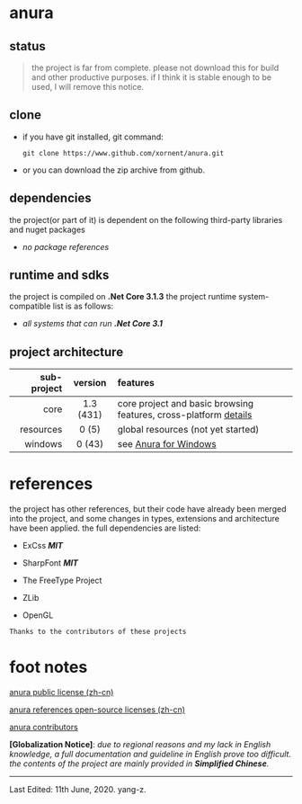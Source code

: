 # anura

## status

> the project is far from complete. please not download this for 
  build and other productive purposes. if I think it is stable enough
  to be used, I will remove this notice.

## clone

* if you have git installed, git command:
  ```
  git clone https://www.github.com/xornent/anura.git
  ```
* or you can download the zip archive from github.

## dependencies

the project(or part of it) is dependent on the following third-party libraries and nuget packages
  * *no package references*

## runtime and sdks
the project is compiled on **.Net Core 3.1.3**
the project runtime system-compatible list is as follows:
  * *all systems that can run **.Net Core 3.1***

## project architecture

 sub-project     | version     | features 
 ---------------:|:-----------:|:------------------------------------------------------------------------------------------
 core            | 1.3 (431)   | core project and basic browsing features, cross-platform [details](./anura-core/readme.md)
 resources       | 0 (5)       | global resources (not yet started)
 windows         | 0 (43)      | see [Anura for Windows](github.com/xornent/anura-windows/)

# references

the project has other references, but their code have already been merged into the 
project, and some changes in types, extensions and architecture have been applied. 
the full dependencies are listed:

* ExCss ***MIT***

* SharpFont ***MIT***

* The FreeType Project

* ZLib

* OpenGL

`Thanks to the contributors of these projects`

# foot notes

[anura public license (zh-cn)](./anura-resources/licenses/apl-zh-cn.md)

[anura references open-source licenses (zh-cn)](./anura-resources/licenses/reference-zh-cn.md)

[anura contributors](./anura-resources/licenses/contributor.md)

**[Globalization Notice]**: *due to regional reasons and my lack in English knowledge, 
a full documentation and guideline in English prove too difficult. the contents of the project 
are mainly provided in **Simplified Chinese**.*

---
Last Edited: 11th June, 2020. yang-z.